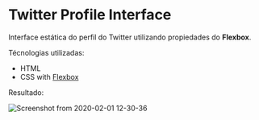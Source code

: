 # Twitter Profile Interface

Interface estática do perfil do Twitter utilizando propiedades do **Flexbox**.

Técnologias utilizadas:
- HTML
- CSS with [Flexbox](https://www.w3schools.com/css/css3_flexbox.asp)

Resultado:

![Screenshot from 2020-02-01 12-30-36](https://user-images.githubusercontent.com/32015296/73595142-c4570380-44f3-11ea-9567-3215fb428faf.png)
